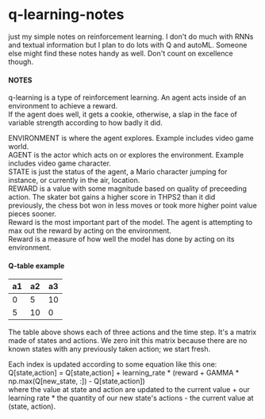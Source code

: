 # q-learning-notes
just my simple notes on reinforcement learning. I don't do much with RNNs and textual information but I plan to do lots with Q and autoML. Someone else might find these notes handy as well. Don't count on excellence though.


#### NOTES  
q-learning is a type of reinforcement learning. An agent acts inside of an environment to achieve a reward.  
If the agent does well, it gets a cookie, otherwise, a slap in the face of variable strength according to how badly it did.  

ENVIRONMENT is where the agent explores. Example includes video game world.  
AGENT is the actor which acts on or explores the environment. Example includes video game character.  
STATE is just the status of the agent, a Mario character jumping for instance, or currently in the air, location.  
REWARD is a value with some magnitude based on quality of preceeding action. The skater bot gains a higher score in THPS2 than it did   
    previously, the chess bot won in less moves or took more higher point value pieces sooner.  
Reward is the most important part of the model. The agent is attempting to max out the reward by acting on the environment.  
Reward is a measure of how well the model has done by acting on its environment.  


#### Q-table example
| a1 | a2 | a3 |  
|----|----|----|
| 0  | 5  | 10 |
| 5  | 10 | 0  |

The table above shows each of three actions and the time step. It's a matrix made of states and actions. We zero init this matrix because there are no known states with any previously taken action; we start fresh.  

Each index is updated according to some equation like this one: Q[state,action] = Q[state,action] + learning_rate * (reward + GAMMA * np.max(Q[new_state, :]) - Q[state,action])  
where the value at state and action are updated to the current value + our learning rate * the quantity of our new state's actions - the current value at (state, action).  


